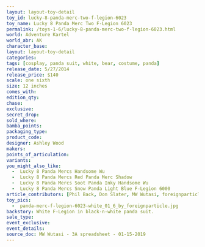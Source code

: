 ```yaml
---
layout: layout-toy-detail 
toy_id: lucky-8-panda-merc-two-f-legion-6023
toy_name: Lucky 8 Panda Merc Two F-Legion 6023
permalink: /toys-1-6/lucky-8-panda-merc-two-f-legion-6023.html
world: Adventure Kartel
world_abr: AK
character_base: 
layout: layout-toy-detail
categories: 
tags: [cosplay, panda suit, white, bear, costume, panda]
release_date: 5/27/2014
release_price: $140 
scale: one sixth
size: 12 inches
comes_with: 
edition_qty: 
chase: 
exclusive: 
secret_drop: 
sold_where: 
bamba_points: 
packaging_type: 
product_code:
designer: Ashley Wood
makers: 
points_of_articulation: 
variants: 
you_might_also_like: 
  -  Lucky 8 Panda Mercs Handsome Wu
  -  Lucky 8 Panda Mercs Red Panda Merc Shadow
  -  Lucky 8 Panda Mercs Soot Panda Inky Handsome Wu
  -  Lucky 8 Panda Mercs Snow Panda Light Blue F-Legion 6000
article_contributors: [Phil Back, Don Slater, MW Wutasi, foreignparticle]
toy_pics: 
  -  panda-merc-f-legion-6023-white_01_6_by_foreignparticle.jpg
backstory: White F-Legion in black-n-white panda suit.
sale_type: 
event_exclusive: 
event_details: 
source_doc: MW Wutasi - 3A spreadsheet - 01-15-2019
---
```

